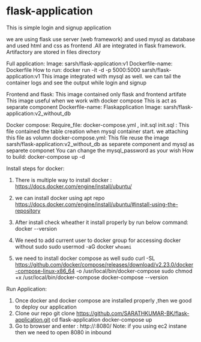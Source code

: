 # flask-application
This is simple login and signup application

we are using flask use server (web framework) and used mysql as database and used html and css as frontend .All are integrated in flask framework.
Artifactory are stored in files directory

Full application:
  Image: sarsh/flask-application:v1
  Dockerfile-name: Dockerfile
  How to run:  docker run -it -d -p 5000:5000 sarsh/flask-application:v1
  This image integrated with mysql as well.
  we can tail the container logs and see the output while login and signup

Frontend and flask:
   This image contained only flask and frontend artifate
   This image useful when we work with docker compose
   This is act as separate component 
   Dockerfile-name: Flaskapplication
   Image: sarsh/flask-application:v2_without_db

Docker compose:
   Require_file: docker-compose.yml , init.sql
   init.sql : 
      This file contained the table creation when mysql container start. we attaching this file as volumn
   docker-compose.yml:
       This file reuse the image sarsh/flask-application:v2_without_db as separete component and mysql as separete componet
       You can change the mysql_password as your wish
    How to build: docker-compose up -d


Install steps for docker:

1. There is multiple way to install docker : https://docs.docker.com/engine/install/ubuntu/
2. we can install docker using apt repo
   https://docs.docker.com/engine/install/ubuntu/#install-using-the-repository

3. After install check wheather it install properly by run below command:
   docker --version
4. We need to add current user to docker group for accessing docker without sudo
   sudo usermod -aG docker `whoami`
5. we need to install docker compose as well
   sudo curl -SL https://github.com/docker/compose/releases/download/v2.23.0/docker-compose-linux-x86_64 -o /usr/local/bin/docker-compose
   sudo chmod +x /usr/local/bin/docker-compose
   docker-compose --version


Run Application:
1. Once docker and docker compose are installed properly ,then we good to deploy our application
2. Clone our repo
   git clone https://github.com/SARATHKUMAR-BK/flask-application.git
   cd flask-application
   docker-compose up
3. Go to browser and enter : http://<localhost or Public IP>:8080/
   Note: if you using ec2 instane then we need to open 8080 in inbound